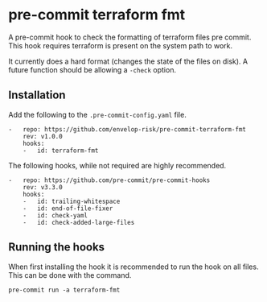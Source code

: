 # pre-commit terraform fmt

A pre-commit hook to check the formatting of terraform files pre commit. This hook
requires terraform is present on the system path to work.

It currently does a hard format (changes the state of the files on disk). A future function should
be allowing a `-check` option.

## Installation

Add the following to the `.pre-commit-config.yaml` file.

```
-   repo: https://github.com/envelop-risk/pre-commit-terraform-fmt
    rev: v1.0.0
    hooks:
    -   id: terraform-fmt
```

The following hooks, while not required are highly recommended.
```
-   repo: https://github.com/pre-commit/pre-commit-hooks
    rev: v3.3.0
    hooks:
    -   id: trailing-whitespace
    -   id: end-of-file-fixer
    -   id: check-yaml
    -   id: check-added-large-files
```

## Running the hooks

When first installing the hook it is recommended to run the hook on all files. This can be done
with the command.

```
pre-commit run -a terraform-fmt
```
